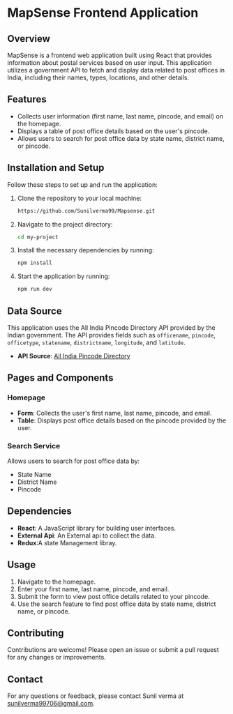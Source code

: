 # MapSense Frontend Application
## Overview 

MapSense is a frontend web application built using React that provides information about postal services based on user input. This application utilizes a government API to fetch and display data related to post offices in India, including their names, types, locations, and other details.

## Features

- Collects user information (first name, last name, pincode, and email) on the homepage.
- Displays a table of post office details based on the user's pincode.
- Allows users to search for post office data by state name, district name, or pincode.

## Installation and Setup

Follow these steps to set up and run the application:

1. Clone the repository to your local machine:
    ```bash
    https://github.com/Sunilverma99/Mapsense.git
    ```

2. Navigate to the project directory:
    ```bash
    cd my-project
    ```

3. Install the necessary dependencies by running:
    ```bash
    npm install
    ```

4. Start the application by running:
    ```bash
    npm run dev
    ```

## Data Source

This application uses the All India Pincode Directory API provided by the Indian government. The API provides fields such as `officename`, `pincode`, `officetype`, `statename`, `districtname`, `longitude`, and `latitude`.

- **API Source**: [All India Pincode Directory](https://api-url-goes-here)

## Pages and Components

### Homepage

- **Form**: Collects the user's first name, last name, pincode, and email.
- **Table**: Displays post office details based on the pincode provided by the user.

### Search Service

Allows users to search for post office data by:
- State Name
- District Name
- Pincode

## Dependencies

- **React**: A JavaScript library for building user interfaces.
- **External Api**: An External api to collect the data.
-  **Redux**:A state Management libray. 

## Usage

1. Navigate to the homepage.
2. Enter your first name, last name, pincode, and email.
3. Submit the form to view post office details related to your pincode.
4. Use the search feature to find post office data by state name, district name, or pincode.


## Contributing

Contributions are welcome! Please open an issue or submit a pull request for any changes or improvements.

## Contact

For any questions or feedback, please contact Sunil verma at sunilverma99706@gmail.com.
